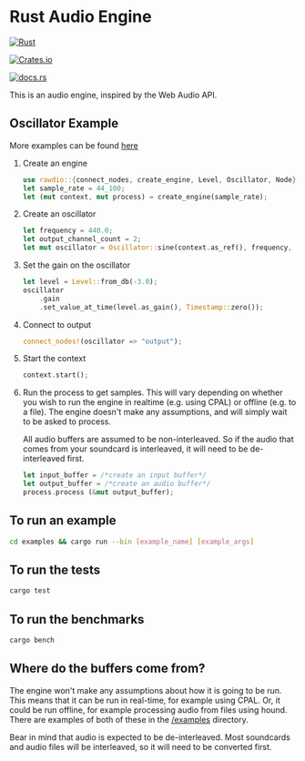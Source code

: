# Rust Audio Engine

[![Rust](https://github.com/joefocusrite/rawdio/actions/workflows/rust.yml/badge.svg)](https://github.com/joefocusrite/rawdio/actions/workflows/rust.yml)

[![Crates.io](https://img.shields.io/crates/v/rawdio)](https://crates.io/crates/rawdio)

[![docs.rs](https://img.shields.io/docsrs/rawdio)](https://docs.rs/rawdio/latest/rawdio/)

This is an audio engine, inspired by the Web Audio API.

## Oscillator Example

More examples can be found [here](./examples)

1. Create an engine

    ```rust
    use rawdio::{connect_nodes, create_engine, Level, Oscillator, Node};
    let sample_rate = 44_100;
    let (mut context, mut process) = create_engine(sample_rate);
    ```

1. Create an oscillator

    ```rust
    let frequency = 440.0;
    let output_channel_count = 2;
    let mut oscillator = Oscillator::sine(context.as_ref(), frequency, output_channel_count);
    ```

1. Set the gain on the oscillator

    ```rust
    let level = Level::from_db(-3.0);
    oscillator
        .gain
        .set_value_at_time(level.as_gain(), Timestamp::zero());
    ```

1. Connect to output

    ```rust
    connect_nodes!(oscillator => "output");
    ```

1. Start the context

    ```rust
    context.start();
    ```

1. Run the process to get samples. This will vary depending on whether
   you wish to run the engine in realtime (e.g. using CPAL) or offline (e.g. to a file).
   The engine doesn't make any assumptions, and will simply wait to be asked to process.

   All audio buffers are assumed to be non-interleaved.
   So if the audio that comes from your soundcard is interleaved, it will need
   to be de-interleaved first.

    ```rust
    let input_buffer = /*create an input buffer*/
    let output_buffer = /*create an audio buffer*/
    process.process (&mut output_buffer);
    ```

## To run an example

```sh
cd examples && cargo run --bin [example_name] [example_args]
```

## To run the tests

```sh
cargo test
```

## To run the benchmarks

```sh
cargo bench
```

## Where do the buffers come from?

The engine won't make any assumptions about how it is going to be run.
This means that it can be run in real-time, for example using CPAL.
Or, it could be run offline, for example processing audio from files using hound.
There are examples of both of these in the [/examples](examples) directory.

Bear in mind that audio is expected to be de-interleaved.
Most soundcards and audio files will be interleaved, so it will need to be converted first.
